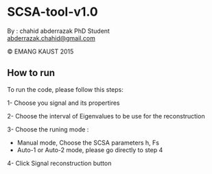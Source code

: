# SCSA-tool-v1.0

By : chahid abderrazak PhD Student        
abderrazak.chahid@gmail.com

© EMANG  KAUST 2015      

## How to run
To run the code, please follow this steps:

1- Choose you signal and its propertires 

2- Choose the interval of   Eigenvalues to be use for the reconstruction

3- Choose the runing mode :
* Manual mode, Choose the  SCSA parameters h, Fs 
* Auto-1 or Auto-2 mode, please go directly to step 4
       
4-   Click Signal reconstruction button


